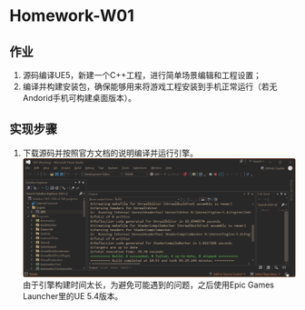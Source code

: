# Homework-W01
## 作业
1. 源码编译UE5，新建一个C++工程，进行简单场景编辑和工程设置；
2. 编译并构建安装包，确保能够用来将游戏工程安装到手机正常运行（若无Andorid手机可构建桌面版本）。
## 实现步骤
1. 下载源码并按照官方文档的说明编译并运行引擎。
![image](building.png)
由于引擎构建时间太长，为避免可能遇到的问题，之后使用Epic Games Launcher里的UE 5.4版本。
